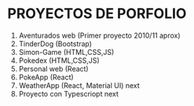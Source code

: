 
# PROYECTOS DE PORFOLIO

1. Aventurados web (Primer proyecto 2010/11 aprox)
2. TinderDog (Bootstrap)
3. Simon-Game (HTML,CSS,JS)
4. Pokedex (HTML,CSS,JS) 
5. Personal web (React)
6. PokeApp (React)
7. WeatherApp (React, Material UI) next
8. Proyecto con Typescriopt next


